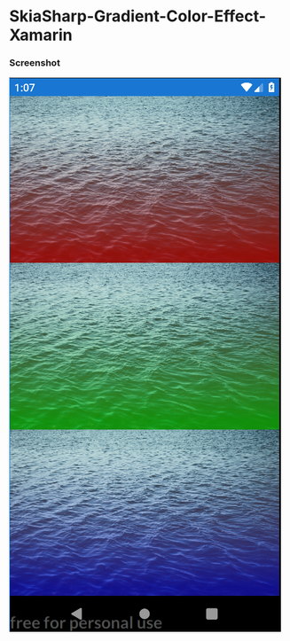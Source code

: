 # SkiaSharp-Gradient-Color-Effect-Xamarin

### Screenshot 
![GitHub Logo](/SkiaGradientAppExample/gradient-screen.PNG?)
